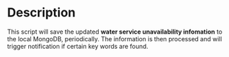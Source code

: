 # Description
This script will save the updated **water service unavailability infomation** to the local MongoDB, periodically.
The information is then processed and will trigger notification if certain key words are found.